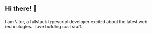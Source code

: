 <h2 align="left">Hi there! 👋</h2>

###
<p align="left">I am Vitor, a fullstack typescript developer excited about the latest web technologies. I love building cool stuff.</p>
